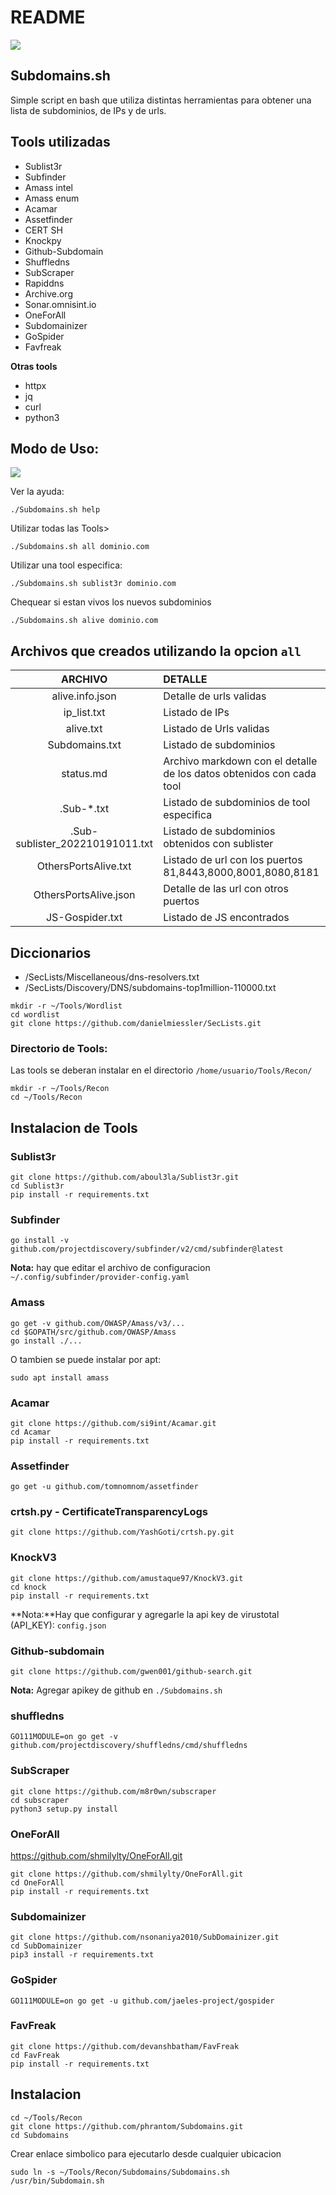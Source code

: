 # README

![](Subdomains_logo.png)


## Subdomains.sh 
Simple script en bash que utiliza distintas herramientas para obtener una lista de subdominios, de IPs y de urls.

## Tools utilizadas
- Sublist3r
- Subfinder
- Amass intel
- Amass enum
- Acamar
- Assetfinder
- CERT SH
- Knockpy
- Github-Subdomain
- Shuffledns
- SubScraper
- Rapiddns
- Archive.org
- Sonar.omnisint.io
- OneForAll
- Subdomainizer
- GoSpider 
- Favfreak

**Otras tools**
* httpx
* jq
* curl
* python3




## Modo de Uso:

![](Subdomains_2.png)

Ver la ayuda: 
```
./Subdomains.sh help
```

Utilizar todas las Tools>
```
./Subdomains.sh all dominio.com
```

Utilizar una tool especifica:
```
./Subdomains.sh sublist3r dominio.com
```

Chequear si estan vivos los nuevos subdominios
```
./Subdomains.sh alive dominio.com
```

## Archivos que creados utilizando la opcion `all`

|    ARCHIVO                        |                                   DETALLE                             |
|:---------------------------------:|:----------------------------------------------------------------------|
| alive.info.json                   | Detalle de urls validas                                               |
| ip_list.txt                       | Listado de IPs                                                        |
| alive.txt                         | Listado de Urls validas                                               |
| Subdomains.txt                    | Listado de subdominios                                                |
| status.md                         | Archivo markdown con el detalle de los datos obtenidos con cada tool  |
| .Sub-*.txt                        | Listado de subdominios de tool especifica                             |
| .Sub-sublister_202210191011.txt   | Listado de subdominios obtenidos con sublister                        |
| OthersPortsAlive.txt              | Listado de url con los puertos 81,8443,8000,8001,8080,8181            |
| OthersPortsAlive.json             | Detalle de las url con otros puertos                                  |
| JS-Gospider.txt                   | Listado de JS encontrados                                             |





## Diccionarios

* /SecLists/Miscellaneous/dns-resolvers.txt
* /SecLists/Discovery/DNS/subdomains-top1million-110000.txt

```
mkdir -r ~/Tools/Wordlist
cd wordlist
git clone https://github.com/danielmiessler/SecLists.git
```
### Directorio de Tools:
Las tools se deberan instalar en el directorio
`/home/usuario/Tools/Recon/`
```
mkdir -r ~/Tools/Recon
cd ~/Tools/Recon
```


## Instalacion de Tools
### Sublist3r
```
git clone https://github.com/aboul3la/Sublist3r.git 
cd Sublist3r
pip install -r requirements.txt
```

### Subfinder
```
go install -v github.com/projectdiscovery/subfinder/v2/cmd/subfinder@latest
```
**Nota:** hay que editar el archivo de configuracion 
`~/.config/subfinder/provider-config.yaml`


### Amass 
```
go get -v github.com/OWASP/Amass/v3/...
cd $GOPATH/src/github.com/OWASP/Amass
go install ./...
```

O tambien se puede instalar por apt:
```
sudo apt install amass
```


### Acamar 
```
git clone https://github.com/si9int/Acamar.git
cd Acamar
pip install -r requirements.txt 
```
### Assetfinder
```
go get -u github.com/tomnomnom/assetfinder
```


### crtsh.py - CertificateTransparencyLogs
```
git clone https://github.com/YashGoti/crtsh.py.git
```


### KnockV3
```
git clone https://github.com/amustaque97/KnockV3.git
cd knock
pip install -r requirements.txt
```
**Nota:**Hay que configurar y agregarle la api key de virustotal (API_KEY):
`config.json`


### Github-subdomain
```
git clone https://github.com/gwen001/github-search.git
```
**Nota:** Agregar apikey de github en 
`./Subdomains.sh`


### shuffledns
```
GO111MODULE=on go get -v github.com/projectdiscovery/shuffledns/cmd/shuffledns
```
### SubScraper
```
git clone https://github.com/m8r0wn/subscraper
cd subscraper
python3 setup.py install
```

### OneForAll 
https://github.com/shmilylty/OneForAll.git
```
git clone https://github.com/shmilylty/OneForAll.git
cd OneForAll
pip install -r requirements.txt 
```

### Subdomainizer
```
git clone https://github.com/nsonaniya2010/SubDomainizer.git
cd SubDomainizer
pip3 install -r requirements.txt
```

### GoSpider
```
GO111MODULE=on go get -u github.com/jaeles-project/gospider
```

### FavFreak
  ```
git clone https://github.com/devanshbatham/FavFreak
cd FavFreak
pip install -r requirements.txt
```
## Instalacion
```
cd ~/Tools/Recon
git clone https://github.com/phrantom/Subdomains.git
cd Subdomains

```
Crear enlace simbolico para ejecutarlo desde cualquier ubicacion

```
sudo ln -s ~/Tools/Recon/Subdomains/Subdomains.sh /usr/bin/Subdomain.sh
```
